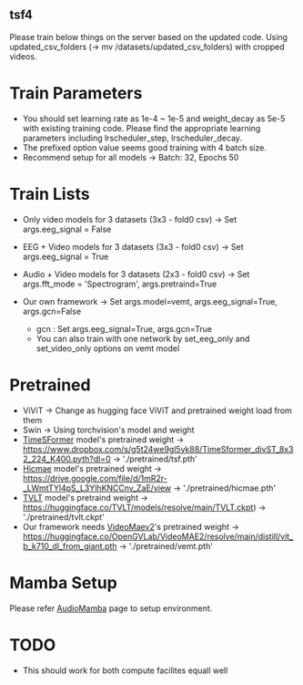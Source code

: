 ## tsf4

Please train below things on the server based on the updated code.
Using updated_csv_folders (-> mv /datasets/updated_csv_folders) with cropped videos.

# Train Parameters
- You should set learning rate as 1e-4 ~ 1e-5 and weight_decay as 5e-5 with existing training code. Please find the appropriate learning parameters including lrscheduler_step, lrscheduler_decay.
- The prefixed option value seems good training with 4 batch size.
- Recommend setup for all models -> Batch: 32, Epochs 50

# Train Lists
- Only video models for 3 datasets (3x3 - fold0 csv) -> Set args.eeg_signal = False
- EEG + Video models for 3 datasets (3x3 - fold0 csv) -> Set args.eeg_signal = True

- Audio + Video models for 3 datasets (2x3 - fold0 csv) -> Set args.fft_mode = 'Spectrogram', args.pretraind=True

- Our own framework -> Set args.model=vemt, args.eeg_signal=True, args.gcn=False
  + gcn : Set args.eeg_signal=True, args.gcn=True
  + You can also train with one network by set_eeg_only and set_video_only options on vemt model


# Pretrained
- ViViT -> Change as hugging face ViViT and pretrained weight load from them
- Swin -> Using torchvision's model and weight
- [TimeSFormer](https://github.com/facebookresearch/TimeSformer) model's pretrained weight -> https://www.dropbox.com/s/g5t24we9gl5yk88/TimeSformer_divST_8x32_224_K400.pyth?dl=0 -> './pretrained/tsf.pth'
- [Hicmae](https://dl.acm.org/doi/10.1016/j.inffus.2024.102382) model's pretrained weight -> https://drive.google.com/file/d/1mR2r-_LWmtTYl4pS_L3YlhKNCCnv_ZaE/view -> './pretrained/hicmae.pth'
- [TVLT](https://proceedings.neurips.cc/paper_files/paper/2022/file/3ea3134345f2e6228a29f35b86bce24d-Paper-Conference.pdf) model's pretraind weight -> https://huggingface.co/TVLT/models/resolve/main/TVLT.ckpt) -> './pretrained/tvlt.ckpt'
- Our framework needs [VideoMaev2](https://github.com/OpenGVLab/VideoMAEv2/tree/master)'s pretrained weight -> https://huggingface.co/OpenGVLab/VideoMAE2/resolve/main/distill/vit_b_k710_dl_from_giant.pth -> './pretrained/vemt.pth'

# Mamba Setup
Please refer [AudioMamba](https://github.com/kaistmm/Audio-Mamba-AuM) page to setup environment.

# TODO
- This should work for both compute facilites equall well
